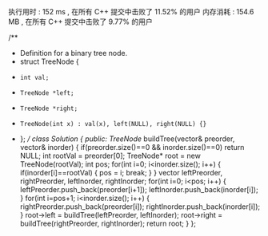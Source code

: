 执行用时 :
152 ms
, 在所有 C++ 提交中击败了
11.52%
的用户
内存消耗 :
154.6 MB
, 在所有 C++ 提交中击败了
9.77%
的用户

/**
 * Definition for a binary tree node.
 * struct TreeNode {
 *     int val;
 *     TreeNode *left;
 *     TreeNode *right;
 *     TreeNode(int x) : val(x), left(NULL), right(NULL) {}
 * };
 */
class Solution {
public:
    TreeNode* buildTree(vector<int>& preorder, vector<int>& inorder) {
        if(preorder.size()==0 && inorder.size()==0) return NULL;
        int rootVal = preorder[0];
        TreeNode* root = new TreeNode(rootVal);
        int pos;
        for(int i=0; i<inorder.size(); i++)
        {
            if(inorder[i]==rootVal)
            {
                pos = i;
                break;
            }
        }
        vector<int> leftPreorder, rightPreorder, leftInorder, rightInorder;
        for(int i=0; i<pos; i++)
        {
            leftPreorder.push_back(preorder[i+1]);
            leftInorder.push_back(inorder[i]);
        }
        for(int i=pos+1; i<inorder.size(); i++)
        {
            rightPreorder.push_back(preorder[i]);
            rightInorder.push_back(inorder[i]);
        }
        root->left = buildTree(leftPreorder, leftInorder);
        root->right = buildTree(rightPreorder, rightInorder);
        return root;
    }
};

